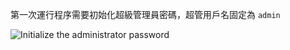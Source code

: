 第一次運行程序需要初始化超級管理員密碼，超管用戶名固定為 `admin`

![Initialize the administrator password](/articles/projects/agileconfig/assets/init-admin-password.png)
